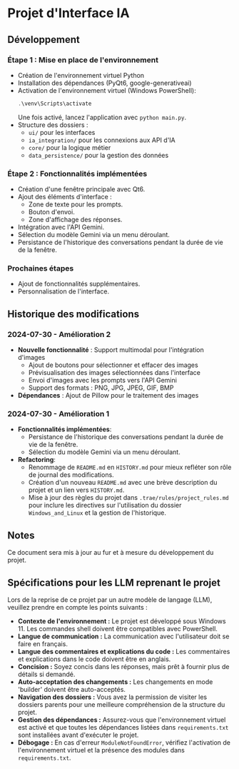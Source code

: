 # Projet d'Interface IA

## Développement

### Étape 1 : Mise en place de l'environnement
- Création de l'environnement virtuel Python
- Installation des dépendances (PyQt6, google-generativeai)
- Activation de l'environnement virtuel (Windows PowerShell):
  ```powershell
  .\venv\Scripts\activate
  ```
  Une fois activé, lancez l'application avec `python main.py`.
- Structure des dossiers :
  - `ui/` pour les interfaces
  - `ia_integration/` pour les connexions aux API d'IA
  - `core/` pour la logique métier
  - `data_persistence/` pour la gestion des données

### Étape 2 : Fonctionnalités implémentées
- Création d'une fenêtre principale avec Qt6.
- Ajout des éléments d'interface :
  - Zone de texte pour les prompts.
  - Bouton d'envoi.
  - Zone d'affichage des réponses.
- Intégration avec l'API Gemini.
- Sélection du modèle Gemini via un menu déroulant.
- Persistance de l'historique des conversations pendant la durée de vie de la fenêtre.

### Prochaines étapes
- Ajout de fonctionnalités supplémentaires.
- Personnalisation de l'interface.

## Historique des modifications

### 2024-07-30 - Amélioration 2
- **Nouvelle fonctionnalité** : Support multimodal pour l'intégration d'images
  - Ajout de boutons pour sélectionner et effacer des images
  - Prévisualisation des images sélectionnées dans l'interface
  - Envoi d'images avec les prompts vers l'API Gemini
  - Support des formats : PNG, JPG, JPEG, GIF, BMP
- **Dépendances** : Ajout de Pillow pour le traitement des images

### 2024-07-30 - Amélioration 1
- **Fonctionnalités implémentées**:
  - Persistance de l'historique des conversations pendant la durée de vie de la fenêtre.
  - Sélection du modèle Gemini via un menu déroulant.
- **Refactoring**:
  - Renommage de `README.md` en `HISTORY.md` pour mieux refléter son rôle de journal des modifications.
  - Création d'un nouveau `README.md` avec une brève description du projet et un lien vers `HISTORY.md`.
  - Mise à jour des règles du projet dans `.trae/rules/project_rules.md` pour inclure les directives sur l'utilisation du dossier `Windows_and_Linux` et la gestion de l'historique.

## Notes
Ce document sera mis à jour au fur et à mesure du développement du projet.

## Spécifications pour les LLM reprenant le projet
Lors de la reprise de ce projet par un autre modèle de langage (LLM), veuillez prendre en compte les points suivants :
- **Contexte de l'environnement :** Le projet est développé sous Windows 11. Les commandes shell doivent être compatibles avec PowerShell.
- **Langue de communication :** La communication avec l'utilisateur doit se faire en français.
- **Langue des commentaires et explications du code :** Les commentaires et explications dans le code doivent être en anglais.
- **Concision :** Soyez concis dans les réponses, mais prêt à fournir plus de détails si demandé.
- **Auto-acceptation des changements :** Les changements en mode 'builder' doivent être auto-acceptés.
- **Navigation des dossiers :** Vous avez la permission de visiter les dossiers parents pour une meilleure compréhension de la structure du projet.
- **Gestion des dépendances :** Assurez-vous que l'environnement virtuel est activé et que toutes les dépendances listées dans `requirements.txt` sont installées avant d'exécuter le projet.
- **Débogage :** En cas d'erreur `ModuleNotFoundError`, vérifiez l'activation de l'environnement virtuel et la présence des modules dans `requirements.txt`.